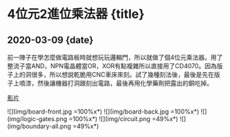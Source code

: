 # 4位元2進位乘法器 {title}
## 2020-03-09 {date}

前一陣子在學怎麼做電路板時就想玩玩邏輯門，所以就做了個4位元乘法器。用了整流子當AND，NPN電晶體當OR，XOR有點複雜所以直接用了CD4070。因為版子上的洞很多，所以想說乾脆用CNC車床來刻。試了幾種刻法後，最後是先在版子上噴漆，然後讓機器打洞跟刻出電路，最後再用化學藥劑把露出的銅吃掉。

[影片](https://drive.google.com/open?id=1N6qMalvWKzx9jIZYmV1X7-WryBjxAhc7)

![](img/board-front.jpg =100%x*)
![](img/board-back.jpg =100%x*)
![](img/logic-gates.png =100%x*)
![](img/circuit.png =49%x*)
![](img/boundary-all.png =49%x*)
